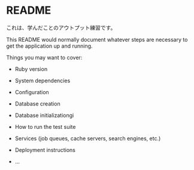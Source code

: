 # README

これは、学んだことのアウトプット練習です。


This README would normally document whatever steps are necessary to get the
application up and running.

Things you may want to cover:

* Ruby version

* System dependencies

* Configuration

* Database creation

* Database initializationgi

* How to run the test suite

* Services (job queues, cache servers, search engines, etc.)

* Deployment instructions

* ...
